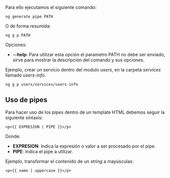 Para ello ejecutamos el siguiente comando:

```
ng generate pipe PATH
```

O de forma resumida:

```
ng g p PATH
```

Opciones:

- **--help**: Para utilizar esta opción el parametro PATH no debe ser enviado, sirve para mostrar la descripción del comando y sus opciones.

Ejemplo, crear un servicio dentro del modulo *users*, en la carpeta *services* llamado *users-info*.

```
ng g p users/services/users-info
```
## Uso de pipes

Para hacer uso de los pipes dentro de un template HTML debemos seguir la siguiente sintaxis:

```
<p>{{ EXPRESION | PIPE }}</p>
```

Donde:

- **EXPRESION**: Indica la expresión o valor a ser procesado por el pipe.
- **PIPE**: Indica el pipe a utilizar.

Ejemplo, transformar el contenido de un *string* a mayúsculas:

```
<p>{{ name | uppercase }}</p>
```